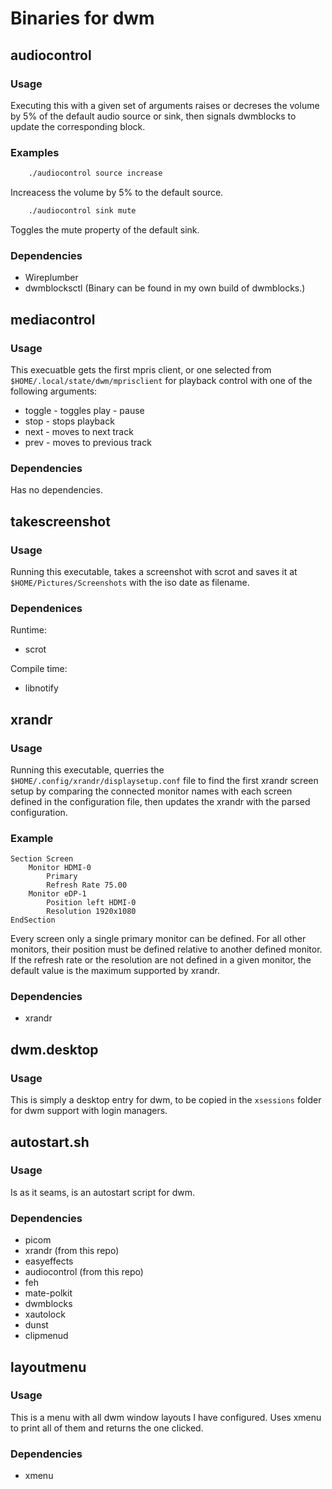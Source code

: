 # Binaries for dwm

## audiocontrol

### Usage

Executing this with a given set of arguments raises or decreses the volume by 5%
of the default audio source or sink, then signals dwmblocks to update the corresponding block.

### Examples

``` bash
	./audiocontrol source increase

```
Increacess the volume by 5% to the default source.

``` bash
	./audiocontrol sink mute

```
Toggles the mute property of the default sink.

### Dependencies

- Wireplumber
- dwmblocksctl (Binary can be found in my own build of dwmblocks.)

## mediacontrol

### Usage

This execuatble gets the first mpris client, or one selected from `$HOME/.local/state/dwm/mprisclient` for playback control
with one of the following arguments:
- toggle - toggles play - pause
- stop - stops playback
- next - moves to next track
- prev - moves to previous track

### Dependencies

Has no dependencies.

## takescreenshot

### Usage

Running this executable, takes a screenshot with scrot and saves it at `$HOME/Pictures/Screenshots` with the iso date as filename.

### Dependenices
Runtime:
- scrot

Compile time:
- libnotify

## xrandr

### Usage

Running this executable, querries the `$HOME/.config/xrandr/displaysetup.conf` file to find the first xrandr screen setup by comparing the
connected monitor names with each screen defined in the configuration file, then updates the xrandr with the parsed configuration.

### Example

```
Section Screen
	Monitor HDMI-0
		Primary
		Refresh Rate 75.00
	Monitor eDP-1
		Position left HDMI-0
		Resolution 1920x1080
EndSection

```
Every screen only a single primary monitor can be defined. For all other monitors, their position must be defined relative to another defined monitor.
If the refresh rate or the resolution are not defined in a given monitor, the default value is the maximum supported by xrandr.

### Dependencies

- xrandr

## dwm.desktop

### Usage 

This is simply a desktop entry for dwm, to be copied in the `xsessions` folder for dwm support with login managers.

## autostart.sh

### Usage

Is as it seams, is an autostart script for dwm.

### Dependencies

- picom
- xrandr (from this repo)
- easyeffects
- audiocontrol (from this repo)
- feh
- mate-polkit
- dwmblocks
- xautolock
- dunst
- clipmenud

## layoutmenu

### Usage

This is a menu with all dwm window layouts I have configured. Uses xmenu to print all of them and returns the one clicked.

### Dependencies

- xmenu